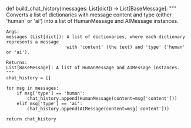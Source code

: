 def build_chat_history(messages: List[dict]) -> List[BaseMessage]:
    """
    Converts a list of dictionaries with message content and type (either 'human' or 'ai')
    into a list of HumanMessage and AIMessage instances.

    Args:
    messages (List[dict]): A list of dictionaries, where each dictionary represents a message 
                           with 'content' (the text) and 'type' ('human' or 'ai').

    Returns:
    List[BaseMessage]: A list of HumanMessage and AIMessage instances.
    """
    chat_history = []
    
    for msg in messages:
        if msg['type'] == 'human':
            chat_history.append(HumanMessage(content=msg['content']))
        elif msg['type'] == 'ai':
            chat_history.append(AIMessage(content=msg['content']))
    
    return chat_history
